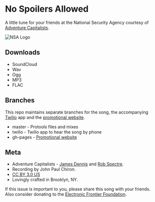 # No Spoilers Allowed

A little tune for your friends at the National Security Agency courtesy of
[Adventure Capitalists](http://www.adcap.biz).

![NSA
Logo](https://raw.github.com/AdventureCapitalists/No-Spoilers-Allowed/master/images/logo-500.png)

## Downloads

* SoundCloud
* Wav
* Ogg
* MP3
* FLAC

## Branches

This repo maintains separate branches for the song, the accompanying
[Twilio](http://www.twilio.com) app and the [promotional
website](http://www.nospoilersallowed.com).

* master - Protools files and mixes
* twilio - Twilio app to hear the song by phone
* gh-pages - [Promotional website](http://www.nospoilersallowed.com)

## Meta

* Adventure Capitalists - [James Dennis](http://j2labs.io/) and [Rob
  Spectre](http://www.brooklynhacker.com).
* Recording by John Paul Chiron.
* [CC BY 3.0 US](http://creativecommons.org/licenses/by/3.0/us/)
* Lovingly crafted in Brooklyn, NY.


If this issue is important to you, please share this song with your friends.
Also consider donating to the [Electronic Frontier
Foundation](https://supporters.eff.org/donate).
